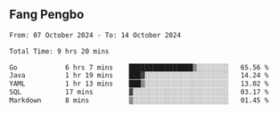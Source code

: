 ## Fang Pengbo

<!--START_SECTION:waka-->

```txt
From: 07 October 2024 - To: 14 October 2024

Total Time: 9 hrs 20 mins

Go            6 hrs 7 mins    ████████████████▒░░░░░░░░   65.56 %
Java          1 hr 19 mins    ███▓░░░░░░░░░░░░░░░░░░░░░   14.24 %
YAML          1 hr 13 mins    ███▒░░░░░░░░░░░░░░░░░░░░░   13.02 %
SQL           17 mins         ▓░░░░░░░░░░░░░░░░░░░░░░░░   03.17 %
Markdown      8 mins          ▒░░░░░░░░░░░░░░░░░░░░░░░░   01.45 %
```

<!--END_SECTION:waka-->